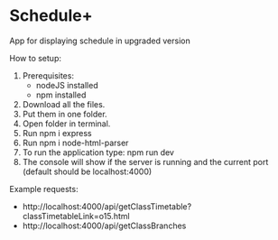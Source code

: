 # Schedule+
App for displaying schedule in upgraded version

How to setup: 
  1. Prerequisites:
       - nodeJS installed
       - npm installed
  2. Download all the files.
  3. Put them in one folder.
  4. Open folder in terminal.
  5. Run npm i express
  6. Run npm i node-html-parser
  7. To run the application type: npm run dev
  8. The console will show if the server is running and the current port (default should be localhost:4000)

Example requests:
- http://localhost:4000/api/getClassTimetable?classTimetableLink=o15.html
- http://localhost:4000/api/getClassBranches
